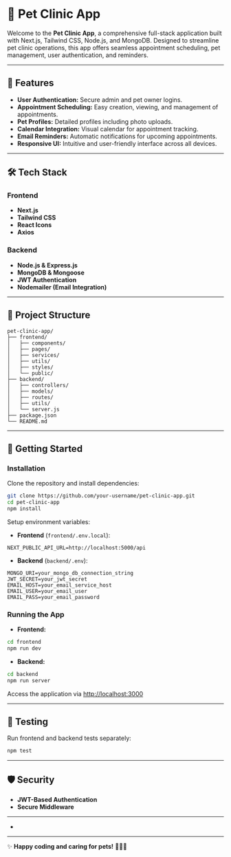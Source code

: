 # 🐾 Pet Clinic App

Welcome to the **Pet Clinic App**, a comprehensive full-stack application built with Next.js, Tailwind CSS, Node.js, and MongoDB. Designed to streamline pet clinic operations, this app offers seamless appointment scheduling, pet management, user authentication, and reminders.

---

## 🌟 Features

- **User Authentication:** Secure admin and pet owner logins.
- **Appointment Scheduling:** Easy creation, viewing, and management of appointments.
- **Pet Profiles:** Detailed profiles including photo uploads.
- **Calendar Integration:** Visual calendar for appointment tracking.
- **Email Reminders:** Automatic notifications for upcoming appointments.
- **Responsive UI:** Intuitive and user-friendly interface across all devices.

---

## 🛠️ Tech Stack

### Frontend
- **Next.js**
- **Tailwind CSS**
- **React Icons**
- **Axios**

### Backend
- **Node.js & Express.js**
- **MongoDB & Mongoose**
- **JWT Authentication**
- **Nodemailer (Email Integration)**

---

## 📂 Project Structure

```
pet-clinic-app/
├── frontend/
│   ├── components/
│   ├── pages/
│   ├── services/
│   ├── utils/
│   ├── styles/
│   └── public/
├── backend/
│   ├── controllers/
│   ├── models/
│   ├── routes/
│   ├── utils/
│   └── server.js
├── package.json
└── README.md
```

---

## 🚀 Getting Started

### Installation

Clone the repository and install dependencies:

```bash
git clone https://github.com/your-username/pet-clinic-app.git
cd pet-clinic-app
npm install
```

Setup environment variables:

- **Frontend** (`frontend/.env.local`):
```env
NEXT_PUBLIC_API_URL=http://localhost:5000/api
```

- **Backend** (`backend/.env`):
```env
MONGO_URI=your_mongo_db_connection_string
JWT_SECRET=your_jwt_secret
EMAIL_HOST=your_email_service_host
EMAIL_USER=your_email_user
EMAIL_PASS=your_email_password
```

### Running the App

- **Frontend:**
```bash
cd frontend
npm run dev
```

- **Backend:**
```bash
cd backend
npm run server
```

Access the application via [http://localhost:3000](http://localhost:3000)

---

## 🧪 Testing

Run frontend and backend tests separately:

```bash
npm test
```

---

## 🛡️ Security

- **JWT-Based Authentication**
- **Secure Middleware**

---
*

---


✨ **Happy coding and caring for pets!** 🐶🐱✨

